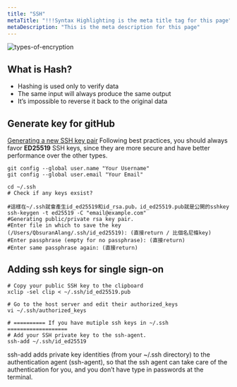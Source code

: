 ```yaml
---
title: "SSH"
metaTitle: "!!!Syntax Highlighting is the meta title tag for this page"
metaDescription: "This is the meta description for this page"
---
```


![types-of-encryption](/img/web-development/others/types-of-encryption.jpg)

## What is Hash?
- Hashing is used only to verify data
- The same input will always produce the same output
- It’s impossible to reverse it back to the original data

## Generate key for gitHub
[Generating a new SSH key pair](https://gitlab.com/help/ssh/README#generating-a-new-ssh-key-pair)
Following best practices, you should always favor **ED25519** SSH keys, since they are more secure and have better performance over the other types.

``` shell
git config --global user.name "Your Username"
git config --global user.email "Your Email"

cd ~/.ssh
# Check if any keys exsist?

#這樣在~/.ssh就會產生id_ed25519和id_rsa.pub，id_ed25519.pub就是公開的sshkey
ssh-keygen -t ed25519 -C "email@example.com"
#Generating public/private rsa key pair.
#Enter file in which to save the key (/Users/QbsuranAlang/.ssh/id_ed25519): (直接return / 比個名尼條key)
#Enter passphrase (empty for no passphrase): (直接return)
#Enter same passphrase again: (直接return)
```

## Adding ssh keys for single sign-on 
``` shell
# Copy your public SSH key to the clipboard
xclip -sel clip < ~/.ssh/id_ed25519.pub
 
# Go to the host server and edit their authorized_keys
vi ~/.ssh/authorized_keys

# ========== If you have mutiple ssh keys in ~/.ssh ===================
# Add your SSH private key to the ssh-agent.
ssh-add ~/.ssh/id_ed25519
```
ssh-add adds private key identities (from your ~/.ssh directory) to the authentication agent (ssh-agent), so that the ssh agent can take care of the authentication for you, and you don’t have type in passwords at the terminal.

